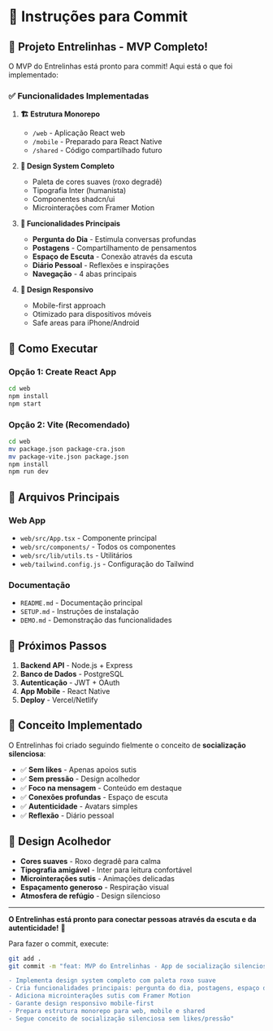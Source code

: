 # 📝 Instruções para Commit

## 🎉 Projeto Entrelinhas - MVP Completo!

O MVP do Entrelinhas está pronto para commit! Aqui está o que foi implementado:

### ✅ Funcionalidades Implementadas

1. **🏗️ Estrutura Monorepo**
   - `/web` - Aplicação React web
   - `/mobile` - Preparado para React Native
   - `/shared` - Código compartilhado futuro

2. **🎨 Design System Completo**
   - Paleta de cores suaves (roxo degradê)
   - Tipografia Inter (humanista)
   - Componentes shadcn/ui
   - Microinterações com Framer Motion

3. **📱 Funcionalidades Principais**
   - **Pergunta do Dia** - Estimula conversas profundas
   - **Postagens** - Compartilhamento de pensamentos
   - **Espaço de Escuta** - Conexão através da escuta
   - **Diário Pessoal** - Reflexões e inspirações
   - **Navegação** - 4 abas principais

4. **📱 Design Responsivo**
   - Mobile-first approach
   - Otimizado para dispositivos móveis
   - Safe areas para iPhone/Android

## 🚀 Como Executar

### Opção 1: Create React App
```bash
cd web
npm install
npm start
```

### Opção 2: Vite (Recomendado)
```bash
cd web
mv package.json package-cra.json
mv package-vite.json package.json
npm install
npm run dev
```

## 📁 Arquivos Principais

### Web App
- `web/src/App.tsx` - Componente principal
- `web/src/components/` - Todos os componentes
- `web/src/lib/utils.ts` - Utilitários
- `web/tailwind.config.js` - Configuração do Tailwind

### Documentação
- `README.md` - Documentação principal
- `SETUP.md` - Instruções de instalação
- `DEMO.md` - Demonstração das funcionalidades

## 🎯 Próximos Passos

1. **Backend API** - Node.js + Express
2. **Banco de Dados** - PostgreSQL
3. **Autenticação** - JWT + OAuth
4. **App Mobile** - React Native
5. **Deploy** - Vercel/Netlify

## 💜 Conceito Implementado

O Entrelinhas foi criado seguindo fielmente o conceito de **socialização silenciosa**:

- ✅ **Sem likes** - Apenas apoios sutis
- ✅ **Sem pressão** - Design acolhedor
- ✅ **Foco na mensagem** - Conteúdo em destaque
- ✅ **Conexões profundas** - Espaço de escuta
- ✅ **Autenticidade** - Avatars simples
- ✅ **Reflexão** - Diário pessoal

## 🎨 Design Acolhedor

- **Cores suaves** - Roxo degradê para calma
- **Tipografia amigável** - Inter para leitura confortável
- **Microinterações sutis** - Animações delicadas
- **Espaçamento generoso** - Respiração visual
- **Atmosfera de refúgio** - Design silencioso

---

**O Entrelinhas está pronto para conectar pessoas através da escuta e da autenticidade!** 💜

Para fazer o commit, execute:
```bash
git add .
git commit -m "feat: MVP do Entrelinhas - App de socialização silenciosa

- Implementa design system completo com paleta roxo suave
- Cria funcionalidades principais: pergunta do dia, postagens, espaço de escuta, diário
- Adiciona microinterações sutis com Framer Motion
- Garante design responsivo mobile-first
- Prepara estrutura monorepo para web, mobile e shared
- Segue conceito de socialização silenciosa sem likes/pressão"
```
